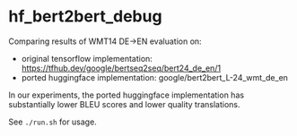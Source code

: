 # hf_bert2bert_debug

Comparing results of WMT14 DE->EN evaluation on:
 - original tensorflow implementation: https://tfhub.dev/google/bertseq2seq/bert24_de_en/1
 - ported huggingface implementation: google/bert2bert_L-24_wmt_de_en

In our experiments, the ported huggingface implementation has substantially lower BLEU scores and lower quality translations.

See `./run.sh` for usage.
